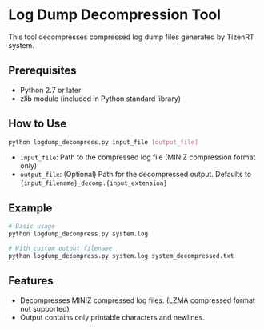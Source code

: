 # Log Dump Decompression Tool

This tool decompresses compressed log dump files generated by TizenRT system.

## Prerequisites
- Python 2.7 or later
- zlib module (included in Python standard library)

## How to Use
```bash
python logdump_decompress.py input_file [output_file]
```

- `input_file`: Path to the compressed log file (MINIZ compression format only)
- `output_file`: (Optional) Path for the decompressed output. Defaults to `{input_filename}_decomp.{input_extension}`

## Example
```bash
# Basic usage
python logdump_decompress.py system.log

# With custom output filename
python logdump_decompress.py system.log system_decompressed.txt
```

## Features
- Decompresses MINIZ compressed log files. (LZMA compressed format not supported)
- Output contains only printable characters and newlines.
